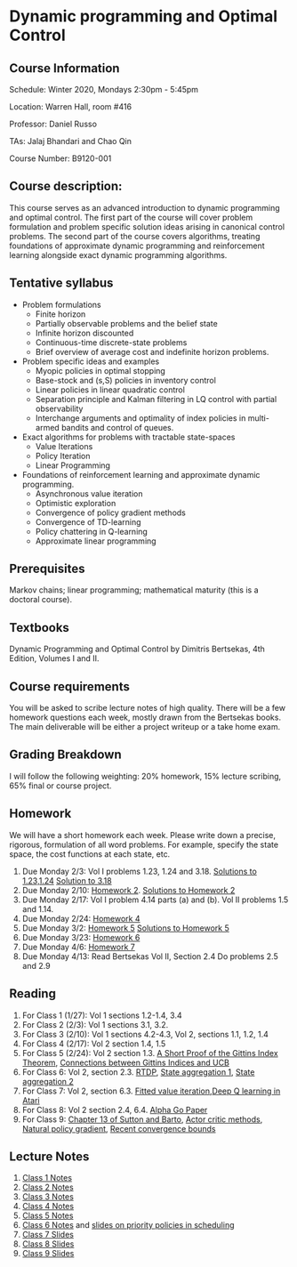 # Dynamic programming and Optimal Control  

## Course Information
Schedule: Winter 2020, Mondays 2:30pm - 5:45pm

Location: Warren Hall, room #416 

Professor: Daniel Russo

TAs: Jalaj Bhandari and Chao Qin 

Course Number: B9120-001


## Course description:

This course serves as an advanced introduction to dynamic programming and optimal control. The first part of the course will cover  problem formulation and problem specific solution ideas arising in canonical control problems. The second part of the course covers algorithms, treating foundations of approximate dynamic programming and reinforcement learning alongside exact dynamic programming algorithms. 

## Tentative syllabus
* Problem formulations
  * Finite horizon
  * Partially observable problems and the belief state 
  * Infinite horizon discounted
  * Continuous-time discrete-state problems
  * Brief overview of average cost and indefinite horizon problems. 
* Problem specific ideas and examples
  * Myopic policies in optimal stopping 
  * Base-stock and (s,S) policies in inventory control
  * Linear policies in linear quadratic control
  * Separation principle and Kalman filtering in LQ control with partial observability 
  * Interchange arguments and optimality of index policies in multi-armed bandits and control of queues. 
* Exact algorithms for problems with tractable state-spaces
  * Value Iterations
  * Policy Iteration
  * Linear Programming
* Foundations of reinforcement learning and approximate dynamic programming. 
  * Asynchronous value iteration 
  * Optimistic exploration 
  * Convergence of policy gradient methods 
  * Convergence of TD-learning 
  * Policy chattering in Q-learning 
  * Approximate linear programming


## Prerequisites
Markov chains; linear programming; mathematical maturity (this is a doctoral course). 

## Textbooks
Dynamic Programming and Optimal Control by Dimitris Bertsekas, 4th Edition, Volumes I and II. 

## Course requirements

You will be asked to scribe lecture notes of high quality. There will be a few homework questions each week, mostly drawn from the Bertsekas books. The main deliverable will be either a project writeup or a take home exam. 


## Grading Breakdown

I will follow the following weighting: 20% homework, 15% lecture scribing, 65% final or course project. 

## Homework 
We will have a short homework each week. Please write down a precise, rigorous, formulation of all word problems. For example, specify the state space, the cost functions at each state, etc. 

1. Due Monday 2/3: Vol I problems 1.23, 1.24 and 3.18.  [Solutions to 1.23,1.24](https://djrusso.github.io/Dynamic-Optimization-Course/HW1_Solns.pdf) [Solution to 3.18](http://www.athenasc.com/DP_4thEd_theo_sol_Vol1.pdf)
2. Due Monday 2/10: [Homework 2](https://djrusso.github.io/Dynamic-Optimization-Course/HW2.pdf). [Solutions to Homework 2](https://djrusso.github.io/Dynamic-Optimization-Course/HW2_Solns.pdf)
3. Due Monday 2/17: Vol I problem 4.14 parts (a) and (b). Vol II problems 1.5 and 1.14. 
4. Due Monday 2/24: [Homework 4](https://djrusso.github.io/Dynamic-Optimization-Course/HW4.pdf) 
5. Due Monday 3/2: [Homework 5](https://djrusso.github.io/Dynamic-Optimization-Course/HW5.pdf) [Solutions to Homework 5](https://djrusso.github.io/Dynamic-Optimization-Course/HW5_solutions.pdf)
6. Due Monday 3/23: [Homework 6](https://djrusso.github.io/Dynamic-Optimization-Course/HW6.pdf)
7. Due Monday 4/6: [Homework 7](https://djrusso.github.io/Dynamic-Optimization-Course/HW7.pdf)
8. Due Monday 4/13: Read Bertsekas Vol II, Section 2.4 Do problems 2.5 and 2.9

## Reading 

1. For Class 1 (1/27): Vol 1 sections 1.2-1.4, 3.4
2. For Class 2 (2/3): Vol 1 sections 3.1, 3.2. 
3. For Class 3 (2/10): Vol 1 sections 4.2-4.3, Vol 2, sections 1.1, 1.2, 1.4
4. For Class 4 (2/17): Vol 2 section 1.4, 1.5
5. For Class 5 (2/24): Vol 2 section 1.3. [A Short Proof of the Gittins Index Theorem](https://djrusso.github.io/Dynamic-Optimization-Course/short_proof.pdf), [Connections between Gittins Indices and UCB](https://arxiv.org/abs/1904.04732)
6. For Class 6: Vol 2, section 2.3.  [RTDP](https://djrusso.github.io/Dynamic-Optimization-Course/paper_RTDP.pdf), [State aggregation 1](https://djrusso.github.io/Dynamic-Optimization-Course/paper_state_agg_1.pdf), [State aggregation 2](https://djrusso.github.io/Dynamic-Optimization-Course/paper_state_agg_2.pdf)
7. For Class 7: Vol 2, section 6.3. [Fitted value iteration](https://djrusso.github.io/Dynamic-Optimization-Course/paper_fitted_vi.pdf),[Deep Q learning in Atari](https://djrusso.github.io/Dynamic-Optimization-Course/paper_dqn.pdf)
8. For Class 8: Vol 2 section 2.4, 6.4. [Alpha Go Paper](https://www.nature.com/articles/nature24270)
9. For Class 9: [Chapter 13 of Sutton and Barto](http://incompleteideas.net/book/the-book-2nd.html), [Actor critic methods](https://djrusso.github.io/Dynamic-Optimization-Course/paper_actor_critic.pdf), [Natural policy gradient](https://djrusso.github.io/Dynamic-Optimization-Course/paper_NPG.pdf), [Recent convergence bounds](https://djrusso.github.io/Dynamic-Optimization-Course/pg_bounds.pdf)

## Lecture Notes
1. [Class 1 Notes](https://djrusso.github.io/Dynamic-Optimization-Course/DP_Notes_1.pdf) 
2. [Class 2 Notes](https://djrusso.github.io/Dynamic-Optimization-Course/DP_Notes_2.pdf) 
3. [Class 3 Notes](https://djrusso.github.io/Dynamic-Optimization-Course/DP_Notes_3.pdf)
4. [Class 4 Notes](https://djrusso.github.io/Dynamic-Optimization-Course/DP_Notes_4.pdf)
5. [Class 5 Notes](https://djrusso.github.io/Dynamic-Optimization-Course/DP_Notes_5.pdf)
6.  [Class 6 Notes](https://djrusso.github.io/Dynamic-Optimization-Course/DP_Notes_6.pdf) and [slides on priority policies in scheduling](https://djrusso.github.io/Dynamic-Optimization-Course/priority_policies.pdf)  
7. [Class 7 Slides](https://djrusso.github.io/Dynamic-Optimization-Course/DP_slides_7.pdf) 
8. [Class 8 Slides](https://djrusso.github.io/Dynamic-Optimization-Course/DP_slides_8.pdf) 
9. [Class 9 Slides](https://djrusso.github.io/Dynamic-Optimization-Course/DP_slides_9.pdf) 


